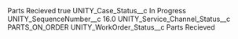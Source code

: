 <?xml version="1.0" encoding="UTF-8"?>
<CustomMetadata xmlns="http://soap.sforce.com/2006/04/metadata" xmlns:xsi="http://www.w3.org/2001/XMLSchema-instance" xmlns:xsd="http://www.w3.org/2001/XMLSchema">
    <label>Parts Recieved</label>
    <protected>true</protected>
    <values>
        <field>UNITY_Case_Status__c</field>
        <value xsi:type="xsd:string">In Progress</value>
    </values>
    <values>
        <field>UNITY_SequenceNumber__c</field>
        <value xsi:type="xsd:double">16.0</value>
    </values>
    <values>
        <field>UNITY_Service_Channel_Status__c</field>
        <value xsi:type="xsd:string">PARTS_ON_ORDER</value>
    </values>
    <values>
        <field>UNITY_WorkOrder_Status__c</field>
        <value xsi:type="xsd:string">Parts Recieved</value>
    </values>
</CustomMetadata>
